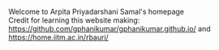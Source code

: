 Welcome to Arpita Priyadarshani Samal's homepage </br>
Credit for learning this website making: https://github.com/gphanikumar/gphanikumar.github.io/ and https://home.iitm.ac.in/rbauri/

